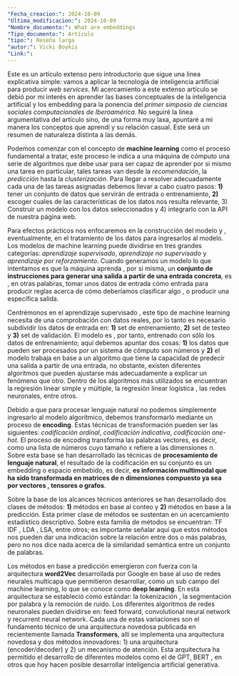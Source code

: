 ```yaml
---
"Fecha_creacion:": 2024-10-09
"Ultima_modificacion:": 2024-10-09
"Nombre_documento:": What are embeddings
"Tipo_documento:": Artículo
"tipo:": Reseña larga
"autor:": Vicki Boykis
"Link:": 
---
```

Este es un artículo extenso pero introductorio que sigue una linea explicativa simple: vamos a aplicar la tecnología de inteligencia artificial para producir *web services*.  Mi acercamiento a este extenso artículo se debió por mi interés en aprender las bases conceptuales de la inteligencia artificial y los embedding para la ponencia del *primer simposio de ciencias sociales computacionales de Iberoamérica*. No seguiré la linea argumentativa del artículo sino, de una forma muy laxa, apuntaré a mi manera los conceptos que aprendí y su relación casual. Este será un resumen de naturaleza distinta a las demás. 

Podemos comenzar con el concepto de **machine learning**  como el proceso fundamental a tratar, este proceso le indica a una máquina de cómputo una serie de algoritmos que debe usar para ser capaz de aprender por si mismo una tarea en particular, tales tareas van desde la *recomendación*, la *predicción* hasta la *clusterización*.  Para llegar a resolver adecuadamente cada una de las tareas asignadas debemos llevar a cabo cuatro pasos: **1)** tener un conjunto de datos que servirán de entrada o entrenamiento, **2)** escoger cuales de las características de los datos nos resulta relevante, 3) Construir un modelo con los datos seleccionados y 4) integrarlo con la API de nuestra página web. 

Para efectos prácticos nos enfocaremos en la construcción del modelo y , eventualmente, en el tratamiento de los datos para ingresarlos al modelo. Los modelos de machine learning puede dividirse en tres grandes categorías: *aprendizaje supervisado*, *aprendizaje no supervisado* y *aprendizaje por reforzamiento*. Cuando generamos un modelo lo que intentamos es que la máquina aprenda , por si misma, un **conjunto de instrucciones para generar una salida a partir de una entrada concreta**, es , en otras palabras, tomar unos datos de entrada cómo entrada para producir reglas acerca de cómo deberíamos clasificar algo  , o producir una específica salida. 

Centrémonos en el aprendizaje supervisado , este tipo de machine learning necesita de una comprobación con datos reales, por lo tanto es necesario subdividir los datos de entrada en: **1)** set de entrenamiento, **2)** set de testeo y **3)** set de validación. El modelo es , por tanto, entrenado con sólo los datos de entrenamiento; aquí debemos apuntar dos cosas: **1)** los datos que pueden ser procesados por un sistema de cómputo son números y **2)** el modelo trabaja en base a un algoritmo que tiene la capacidad de predecir una salida a partir de una entrada, no obstante, existen diferentes algoritmos que pueden ajustarse más adecuadamente a explicar un fenómeno que otro. Dentro de los algoritmos más utilizados se encuentran la regresión linear simple y múltiple, la regresión linear logística , las redes neuronales, entre otros.   

Debido a que para procesar lenguaje natural no podemos simplemente ingresarlo al modelo algorítmico, debemos transformarlo mediante un proceso de **encoding**. Estas técnicas de transformación pueden ser las siguientes: *codificación ordinal*, *codificación indicativa*, *codificación one-hot*. El proceso de encoding transforma las palabras vectores, es decir, como una lista de números cuyo tamaño x refiere a las dimensiones n.  Sobre esta base se han desarrollado las técnicas de **procesamiento de lenguaje natural**, el resultado de la codificación en su conjunto es un embedding o espacio embebido, es decir, **es información multimodal que ha sido transformada en matrices de n dimensiones compuesto ya sea por vectores , tensores o grafos**. 

Sobre la base de los alcances técnicos anteriores se han desarrollado dos clases de métodos: **1)** métodos en base al conteo y **2)** métodos en base a la predicción. Esta primer clase de métodos se sustentan en un acercamiento estadístico descriptivo. Sobre esta familia de métodos se encuentran: TF IDF , LDA , LSA, entre otros; es importante señalar aquí que estos métodos nos pueden dar una indicación sobre la relación entre dos o más palabras, pero no nos dice nada acerca de la similaridad semántica entre un conjunto de palabras. 

Los métodos en base a predicción emergieron con fuerza con la arquitectura **word2Vec** desarrollada por Google en base al uso de redes neurales multicapa que permitieron desarrollar, como un sub campo del machine learning, lo que se conoce como **deep learning**. En esta arquitectura se estableció como estándar: la tokenización , la segmentación por palabra y la remoción de ruido. Los diferentes algoritmos de redes neuronales pueden dividirse en: feed forward, convolutional neural network y recurrent neural network. Cada una de estas variaciones son el fundamento técnico de una arquitectura novedosa publicada en recientemente llamada **Transformers**, allí se implementa una arquitectura novedosa y dos métodos innovadores: 1) una arquitectura (encoder/decoder) y 2) un mecanismo de atención. Esta arquitectura ha permitido el desarrollo de diferentes modelos como el de GPT, BERT , en otros que hoy hacen posible desarrollar inteligencia artificial generativa.  






 

